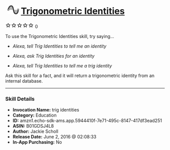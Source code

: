 # &nbsp;<img src="skill_icon" alt="Trigonometric Identities icon" width="36"> [Trigonometric Identities](http://alexa.amazon.com/#skills/amzn1.echo-sdk-ams.app.5944410f-7e71-495c-8147-417df3ead251)
![0 stars](../../images/ic_star_border_black_18dp_1x.png)![0 stars](../../images/ic_star_border_black_18dp_1x.png)![0 stars](../../images/ic_star_border_black_18dp_1x.png)![0 stars](../../images/ic_star_border_black_18dp_1x.png)![0 stars](../../images/ic_star_border_black_18dp_1x.png) 0

To use the Trigonometric Identities skill, try saying...

* *Alexa, tell Trig Identities to tell me an identity*

* *Alexa, ask Trig Identities for an identity*

* *Alexa, tell Trig Identities to tell me a trig identity*

Ask this skill for a fact, and it will return a trigonometric identity from an internal database.

***

### Skill Details

* **Invocation Name:** trig identities
* **Category:** Education
* **ID:** amzn1.echo-sdk-ams.app.5944410f-7e71-495c-8147-417df3ead251
* **ASIN:** B01GDSJ4L8
* **Author:** Jackie Scholl
* **Release Date:** June 2, 2016 @ 02:08:33
* **In-App Purchasing:** No
